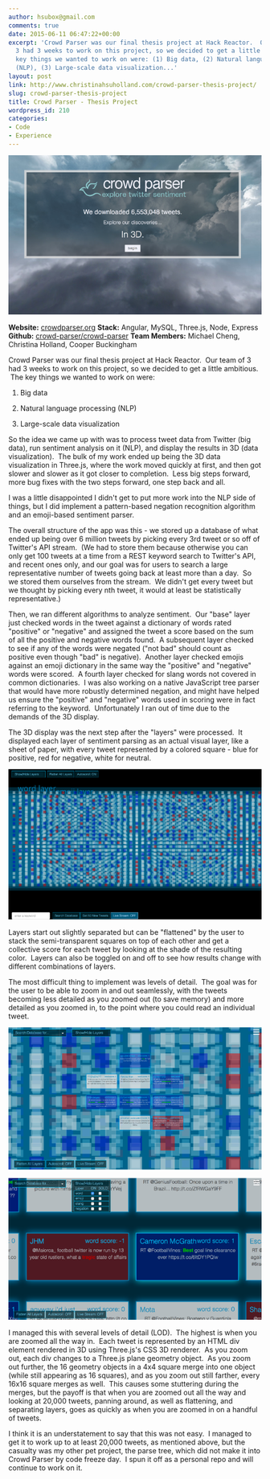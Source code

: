 ```yaml
---
author: hsubox@gmail.com
comments: true
date: 2015-06-11 06:47:22+00:00
excerpt: 'Crowd Parser was our final thesis project at Hack Reactor.  Our team of
  3 had 3 weeks to work on this project, so we decided to get a little ambitious.  The
  key things we wanted to work on were: (1) Big data, (2) Natural language processing
  (NLP), (3) Large-scale data visualization...'
layout: post
link: http://www.christinahsuholland.com/crowd-parser-thesis-project/
slug: crowd-parser-thesis-project
title: Crowd Parser - Thesis Project
wordpress_id: 210
categories:
- Code
- Experience
---
```


[![cp_homepage](/images/2015/06/cp_homepage.png)](https://crowdparser.org)


**Website:** [crowdparser.org](https://crowdparser.org/)
**Stack:** Angular, MySQL, Three.js, Node, Express
**Github:** [crowd-parser/crowd-parser](https://github.com/crowd-parser/crowd-parser)
**Team Members:** Michael Cheng, Christina Holland, Cooper Buckingham




Crowd Parser was our final thesis project at Hack Reactor.  Our team of 3 had 3 weeks to work on this project, so we decided to get a little ambitious.  The key things we wanted to work on were:






	
  1. Big data

	
  2. Natural language processing (NLP)

	
  3. Large-scale data visualization


So the idea we came up with was to process tweet data from Twitter (big data), run sentiment analysis on it (NLP), and display the results in 3D (data visualization).  The bulk of my work ended up being the 3D data visualization in Three.js, where the work moved quickly at first, and then got slower and slower as it got closer to completion.  Less big steps forward, more bug fixes with the two steps forward, one step back and all.

I was a little disappointed I didn't get to put more work into the NLP side of things, but I did implement a pattern-based negation recognition algorithm and an emoji-based sentiment parser.

The overall structure of the app was this - we stored up a database of what ended up being over 6 million tweets by picking every 3rd tweet or so off of Twitter's API stream.  (We had to store them because otherwise you can only get 100 tweets at a time from a REST keyword search to Twitter's API, and recent ones only, and our goal was for users to search a large representative number of tweets going back at least more than a day.  So we stored them ourselves from the stream.  We didn't get every tweet but we thought by picking every nth tweet, it would at least be statistically representative.)

Then, we ran different algorithms to analyze sentiment.  Our "base" layer just checked words in the tweet against a dictionary of words rated "positive" or "negative" and assigned the tweet a score based on the sum of all the positive and negative words found.  A subsequent layer checked to see if any of the words were negated ("not bad" should count as positive even though "bad" is negative).  Another layer checked emojis against an emoji dictionary in the same way the "positive" and "negative" words were scored.  A fourth layer checked for slang words not covered in common dictionaries.  I was also working on a native JavaScript tree parser that would have more robustly determined negation, and might have helped us ensure the "positive" and "negative" words used in scoring were in fact referring to the keyword.  Unfortunately I ran out of time due to the demands of the 3D display.

The 3D display was the next step after the "layers" were processed.  It displayed each layer of sentiment parsing as an actual visual layer, like a sheet of paper, with every tweet represented by a colored square - blue for positive, red for negative, white for neutral.

[![cp_display_1](/images/2015/06/cp_display_1.png)](/images/2015/06/cp_display_1.png)



Layers start out slightly separated but can be "flattened" by the user to stack the semi-transparent squares on top of each other and get a collective score for each tweet by looking at the shade of the resulting color.  Layers can also be toggled on and off to see how results change with different combinations of layers.

The most difficult thing to implement was levels of detail.  The goal was for the user to be able to zoom in and out seamlessly, with the tweets becoming less detailed as you zoomed out (to save memory) and more detailed as you zoomed in, to the point where you could read an individual tweet.

[![cp_display_4](/images/2015/06/cp_display_4.png)](/images/2015/06/cp_display_4.png)

[![cp_display_3](/images/2015/06/cp_display_3.png)](/images/2015/06/cp_display_3.png)



I managed this with several levels of detail (LOD).  The highest is when you are zoomed all the way in.  Each tweet is represented by an HTML div element rendered in 3D using Three.js's CSS 3D renderer.  As you zoom out, each div changes to a Three.js plane geometry object.  As you zoom out further, the 16 geometry objects in a 4x4 square merge into one object (while still appearing as 16 squares), and as you zoom out still farther, every 16x16 square merges as well.  This causes some stuttering during the merges, but the payoff is that when you are zoomed out all the way and looking at 20,000 tweets, panning around, as well as flattening, and separating layers, goes as quickly as when you are zoomed in on a handful of tweets.

I think it is an understatement to say that this was not easy.  I managed to get it to work up to at least 20,000 tweets, as mentioned above, but the casualty was my other pet project, the parse tree, which did not make it into Crowd Parser by code freeze day.  I spun it off as a personal repo and will continue to work on it.




